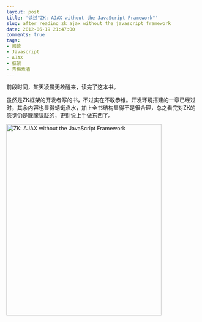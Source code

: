 ```yaml
---
layout: post
title: '读过"ZK: AJAX without the JavaScript Framework"'
slug: after reading zk ajax without the javascript framework
date: 2012-06-19 21:47:00
comments: true
tags:
- 阅读
- Javascript
- AJAX
- 框架
- 青梅煮酒
---
```

前段时间，某天凌晨无故醒来，读完了这本书。

虽然是ZK框架的开发者写的书，不过实在不敢恭维。开发环境搭建的一章已经过时，其余内容也显得蜻蜓点水，加上全书结构显得不是很合理，总之看完对ZK的感觉仍是朦朦胧胧的，更别说上手做东西了。

<a href="http://www.yupoo.com/photos/leninlee/85850069/" title="ZK: AJAX without the JavaScript Framework"><img src="http://pic.yupoo.com/leninlee/C3luCjSG/medium.jpg" alt="ZK: AJAX without the JavaScript Framework" width="405" height="500" border="0" /></a>
